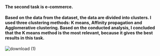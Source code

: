#### The second task is e-commerce.
#### Based on the data from the dataset, the data are divided into clusters. I used three clustering methods: K means, Affinity propagation and Agglomerative clustering. Based on the conducted analysis, I concluded that the K means method is the most relevant, because it gives the best results in this task.
![download (1)](https://user-images.githubusercontent.com/87364202/125600865-bb58956c-9167-446d-9ba1-1e006036d1be.png)
